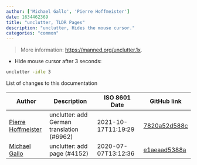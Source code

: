 ```yaml
---
author: ['Michael Gallo', 'Pierre Hoffmeister']
date: 1634462369
title: "unclutter, TLDR Pages"
description: "unclutter, Hides the mouse cursor."
categories: "common"
---
```

> More information: <https://manned.org/unclutter.1x>.

- Hide mouse cursor after 3 seconds:

```bash
unclutter -idle 3
```
List of changes to this documentation


Author | Description | ISO 8601 Date | GitHub link
------|-----|-----|-----
[Pierre Hoffmeister](mailto:1093398+phoffmeister@users.noreply.github.com) | unclutter: add German translation (#6962) | 2021-10-17T11:19:29 | [7820a52d588c](https://github.com/tldr-pages/tldr/commit/7820a52d588cea630cd9be7a6a72f10c9b304ae6)
[Michael Gallo](mailto:44709959+Michael-Gallo@users.noreply.github.com) | unclutter: add page (#4152) | 2020-07-07T13:12:36 | [e1aeaad5388a](https://github.com/tldr-pages/tldr/commit/e1aeaad5388afc3e2679573e62030f7ef6d46474)

